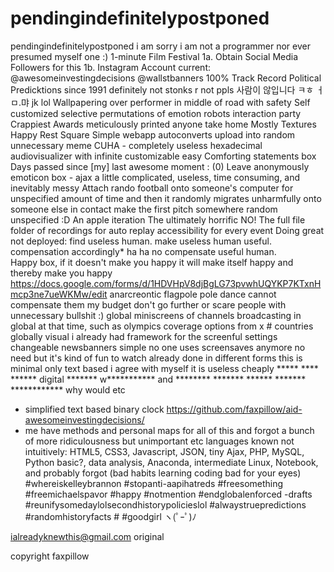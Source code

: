 # pendingindefinitelypostponed

pendingindefinitelypostponed
i am sorry i am not a programmer nor ever presumed myself one :)
1-minute Film Festival 1a. Obtain Social Media Followers for this 1b. Instagram Account current: @awesomeinvestingdecisions @wallstbanners
100% Track Record Political Predicktions since 1991 definitely not stonks r not ppls 사람이 않입니다 ㅋㅎ ㅓㅁ.먀 jk lol
Wallpapering over performer in middle of road with safety
Self customized selective permutations of emotion robots interaction party
Crappiest Awards meticulously printed anyone take home
Mostly Textures Happy Rest Square
Simple webapp autoconverts upload into random unnecessary meme
CUHA - completely useless hexadecimal audiovisualizer with infinite customizable easy
Comforting statements box
Days passed since [my] last awesome moment : (0)
Leave anonymously emoticon box - ajax a little complicated, useless, time consuming, and inevitably messy
Attach rando football onto someone's computer for unspecified amount of time and then it randomly migrates unharmfully onto someone else in contact make the first pitch somewhere random unspecified :D
An apple iteration
The ultimately horrific NO!
The full file folder of recordings for auto replay accessibility for every event
Doing great
not deployed:  find useless human.  make useless human useful.  compensation accordingly* ha ha no compensate useful human.  
Happy box, if it doesn't make you happy it will make itself happy and thereby make you happy
https://docs.google.com/forms/d/1HDVHpV8djBgLG73pvwhUQYKP7KTxnHmcp3ne7ueWKMw/edit
anarcreontic flagpole pole dance cannot compensate them my budget
don't go further or scare people with unnecessary bullshit :)
global miniscreens of channels broadcasting in global at that time, such as olympics coverage options from x # countries globally visual i already had framework for the screenful settings changeable newsbanners simple no one uses screensaves anymore no need but it's kind of fun to watch already done in different forms this is minimal only text based i agree with myself it is useless
cheaply ***** **** ****** digital ******* w*********** and ******** ******* ****** ******* ************
why would etc
- simplified text based binary clock 
https://github.com/faxpillow/aid-awesomeinvestingdecisions/
- me have methods and personal maps for all of this and forgot a bunch of more ridiculousness but unimportant etc 
languages known not intuitively: HTML5, CSS3, Javascript, JSON, tiny Ajax, PHP, MySQL, Python basic?, data analysis, Anaconda, intermediate Linux, Notebook, and probably forgot (bad habits learning coding bad for your eyes)
#whereiskelleybrannon #stopanti-aapihatreds #freesomething #freemichaelspavor #happy #notmention #endglobalenforced -drafts #reunifysomedaylolsecondhistorypolicieslol #alwaystruepredictions #randomhistoryfacts # #goodgirl ヽ(ﾟｰﾟ)ﾉ

ialreadyknewthis@gmail.com original

copyright faxpillow

